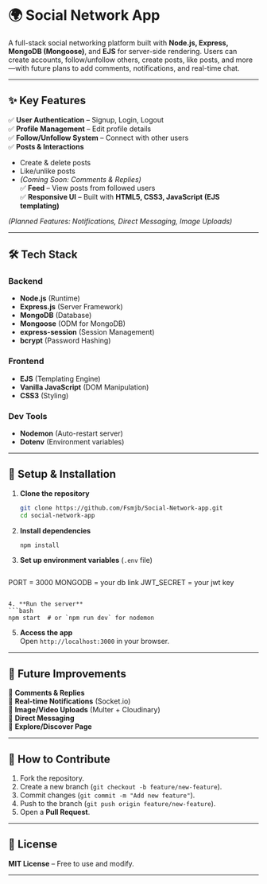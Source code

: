 # 🌍 Social Network App  

A full-stack social networking platform built with **Node.js, Express, MongoDB (Mongoose)**, and **EJS** for server-side rendering. Users can create accounts, follow/unfollow others, create posts, like posts, and more—with future plans to add comments, notifications, and real-time chat.  

---

## ✨ Key Features  

✅ **User Authentication** – Signup, Login, Logout  
✅ **Profile Management** – Edit profile details  
✅ **Follow/Unfollow System** – Connect with other users  
✅ **Posts & Interactions**  
   - Create & delete posts  
   - Like/unlike posts  
   - *(Coming Soon: Comments & Replies)*  
✅ **Feed** – View posts from followed users  
✅ **Responsive UI** – Built with **HTML5, CSS3, JavaScript (EJS templating)**  

*(Planned Features: Notifications, Direct Messaging, Image Uploads)*  

---

## 🛠️ Tech Stack  

### **Backend**  
- **Node.js** (Runtime)  
- **Express.js** (Server Framework)  
- **MongoDB** (Database)  
- **Mongoose** (ODM for MongoDB)  
- **express-session** (Session Management)  
- **bcrypt** (Password Hashing)  

### **Frontend**  
- **EJS** (Templating Engine)  
- **Vanilla JavaScript** (DOM Manipulation)  
- **CSS3** (Styling)  

### **Dev Tools**  
- **Nodemon** (Auto-restart server)  
- **Dotenv** (Environment variables)  

---

## 🚀 Setup & Installation  

1. **Clone the repository**  
   ```bash
   git clone https://github.com/Fsmjb/Social-Network-app.git
   cd social-network-app
   ```

2. **Install dependencies**  
   ```bash
   npm install
   ```

3. **Set up environment variables** (`.env` file)  
   ```env
PORT = 3000
MONGODB = your db link 
JWT_SECRET = your jwt key
   ```

4. **Run the server**  
   ```bash
   npm start  # or `npm run dev` for nodemon
   ```

5. **Access the app**  
   Open `http://localhost:3000` in your browser.  



---


## 🌟 Future Improvements  

🔹 **Comments & Replies**  
🔹 **Real-time Notifications** (Socket.io)  
🔹 **Image/Video Uploads** (Multer + Cloudinary)  
🔹 **Direct Messaging**  
🔹 **Explore/Discover Page**  

---

## 🤝 How to Contribute  

1. Fork the repository.  
2. Create a new branch (`git checkout -b feature/new-feature`).  
3. Commit changes (`git commit -m "Add new feature"`).  
4. Push to the branch (`git push origin feature/new-feature`).  
5. Open a **Pull Request**.  

---

## 📜 License  

**MIT License** – Free to use and modify.  

--- 

